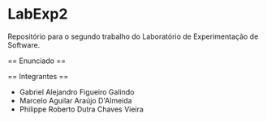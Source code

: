 # LabExp2
Repositório para o segundo trabalho do Laboratório de Experimentação de Software.

== Enunciado ==

== Integrantes ==
* Gabriel Alejandro Figueiro Galindo
* Marcelo Aguilar Araújo D'Almeida
* Philippe Roberto Dutra Chaves Vieira
